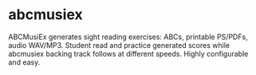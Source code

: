 # abcmusiex
ABCMusiEx generates sight reading exercises: ABCs, printable PS/PDFs, audio WAV/MP3. Student read and practice generated scores while abcmusiex backing track follows at different speeds. Highly configurable and easy.
